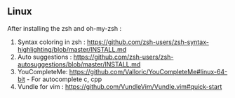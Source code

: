 ## Linux

After installing the zsh and oh-my-zsh :

1. Syntax coloring in zsh : https://github.com/zsh-users/zsh-syntax-highlighting/blob/master/INSTALL.md
2. Auto suggestions : https://github.com/zsh-users/zsh-autosuggestions/blob/master/INSTALL.md
3. YouCompleteMe: https://github.com/Valloric/YouCompleteMe#linux-64-bit - For autocomplete c, cpp
4. Vundle for vim : https://github.com/VundleVim/Vundle.vim#quick-start

